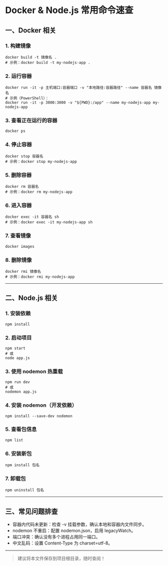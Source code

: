  # Docker & Node.js 常用命令速查

## 一、Docker 相关

### 1. 构建镜像
```
docker build -t 镜像名 .
# 示例：docker build -t my-nodejs-app .
```

### 2. 运行容器
```
docker run -it -p 主机端口:容器端口 -v "本地路径:容器路径" --name 容器名 镜像名
# 示例（PowerShell）：
docker run -it -p 3000:3000 -v "${PWD}:/app" --name my-nodejs-app my-nodejs-app
```

### 3. 查看正在运行的容器
```
docker ps
```

### 4. 停止容器
```
docker stop 容器名
# 示例：docker stop my-nodejs-app
```

### 5. 删除容器
```
docker rm 容器名
# 示例：docker rm my-nodejs-app
```

### 6. 进入容器
```
docker exec -it 容器名 sh
# 示例：docker exec -it my-nodejs-app sh
```

### 7. 查看镜像
```
docker images
```

### 8. 删除镜像
```
docker rmi 镜像名
# 示例：docker rmi my-nodejs-app
```

---

## 二、Node.js 相关

### 1. 安装依赖
```
npm install
```

### 2. 启动项目
```
npm start
# 或
node app.js
```

### 3. 使用 nodemon 热重载
```
npm run dev
# 或
nodemon app.js
```

### 4. 安装 nodemon（开发依赖）
```
npm install --save-dev nodemon
```

### 5. 查看包信息
```
npm list
```

### 6. 安装新包
```
npm install 包名
```

### 7. 卸载包
```
npm uninstall 包名
```

---

## 三、常见问题排查

- 容器内代码未更新：检查 -v 挂载参数，确认本地和容器内文件同步。
- nodemon 不重启：配置 nodemon.json，启用 legacyWatch。
- 端口冲突：确认没有多个进程占用同一端口。
- 中文乱码：设置 Content-Type 为 charset=utf-8。

---

> 建议将本文件保存到项目根目录，随时查阅！
